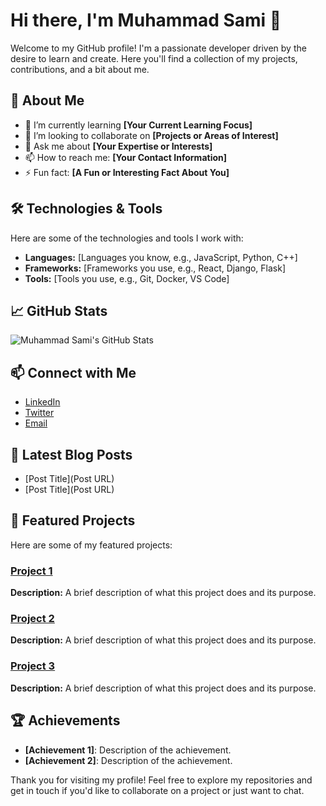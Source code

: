 # Hi there, I'm Muhammad Sami 👋

Welcome to my GitHub profile! I'm a passionate developer driven by the desire to learn and create. Here you'll find a collection of my projects, contributions, and a bit about me.

## 🚀 About Me

- 🌱 I’m currently learning **[Your Current Learning Focus]**
- 👯 I’m looking to collaborate on **[Projects or Areas of Interest]**
- 💬 Ask me about **[Your Expertise or Interests]**
- 📫 How to reach me: **[Your Contact Information]**
- ⚡ Fun fact: **[A Fun or Interesting Fact About You]**

## 🛠️ Technologies & Tools

Here are some of the technologies and tools I work with:

- **Languages:** [Languages you know, e.g., JavaScript, Python, C++]
- **Frameworks:** [Frameworks you use, e.g., React, Django, Flask]
- **Tools:** [Tools you use, e.g., Git, Docker, VS Code]

## 📈 GitHub Stats

![Muhammad Sami's GitHub Stats](https://github-readme-stats.vercel.app/api?username=muhammadsami987123&show_icons=true&theme=radical)

## 📫 Connect with Me

- [LinkedIn](https://www.linkedin.com/in/your-linkedin-profile)
- [Twitter](https://twitter.com/your-twitter-handle)
- [Email](mailto:your-email@example.com)

## 📝 Latest Blog Posts

<!-- BLOG-POST-LIST:START -->
- [Post Title](Post URL)
- [Post Title](Post URL)
<!-- BLOG-POST-LIST:END -->

## 🌟 Featured Projects

Here are some of my featured projects:

### [Project 1](https://github.com/muhammadsami987123/project-1)
**Description:** A brief description of what this project does and its purpose.

### [Project 2](https://github.com/muhammadsami987123/project-2)
**Description:** A brief description of what this project does and its purpose.

### [Project 3](https://github.com/muhammadsami987123/project-3)
**Description:** A brief description of what this project does and its purpose.

## 🏆 Achievements

- **[Achievement 1]**: Description of the achievement.
- **[Achievement 2]**: Description of the achievement.

Thank you for visiting my profile! Feel free to explore my repositories and get in touch if you'd like to collaborate on a project or just want to chat.
